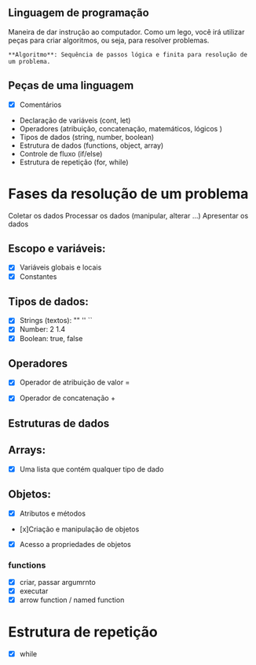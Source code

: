 ## Linguagem de programação

Maneira de dar instrução ao computador.
Como um lego, você irá utilizar peças para criar algoritmos, ou seja, para resolver problemas.

    **Algoritmo**: Sequência de passos lógica e finita para resolução de um problema.

## Peças de uma linguagem

- [x] Comentários
- Declaração de variáveis (cont, let)
- Operadores (atribuição, concatenação, matemáticos, lógicos )
- Tipos de dados (string, number, boolean)
- Estrutura de dados (functions, object, array)
- Controle de fluxo (if/else)
- Estrutura de repetição (for, while)


# Fases da resolução de um problema

Coletar os dados
Processar os dados (manipular, alterar ...)
Apresentar os dados

## Escopo e variáveis:

- [x] Variáveis globais e locais
- [x] Constantes

## Tipos de dados:

- [x] Strings (textos): "" '' ``
- [x] Number: 2 1.4
- [x] Boolean: true, false

## Operadores

- [x] Operador de atribuição de valor =
- [x] Operador de concatenação +


## Estruturas de dados

## Arrays:

- [x] Uma lista que contém qualquer tipo de dado

## Objetos:

- [x] Atributos e métodos
- [x]Criação e manipulação de objetos
- [x] Acesso a propriedades de objetos

### functions

- [x] criar, passar argumrnto
- [x] executar
- [x] arrow function / named function

# Estrutura de repetição

- [x] while